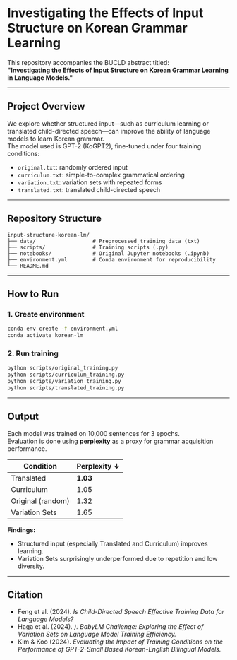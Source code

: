 # Investigating the Effects of Input Structure on Korean Grammar Learning

This repository accompanies the BUCLD abstract titled:  
**"Investigating the Effects of Input Structure on Korean Grammar Learning in Language Models."**

---

## Project Overview

We explore whether structured input—such as curriculum learning or translated child-directed speech—can improve the ability of language models to learn Korean grammar.  
The model used is GPT-2 (KoGPT2), fine-tuned under four training conditions:

- `original.txt`: randomly ordered input
- `curriculum.txt`: simple-to-complex grammatical ordering
- `variation.txt`: variation sets with repeated forms
- `translated.txt`: translated child-directed speech

---

## Repository Structure

```
input-structure-korean-lm/
├── data/                  # Preprocessed training data (txt)
├── scripts/               # Training scripts (.py)
├── notebooks/             # Original Jupyter notebooks (.ipynb)
├── environment.yml        # Conda environment for reproducibility
└── README.md
```

---

## How to Run

### 1. Create environment
```bash
conda env create -f environment.yml
conda activate korean-lm
```

### 2. Run training
```bash
python scripts/original_training.py
python scripts/curriculum_training.py
python scripts/variation_training.py
python scripts/translated_training.py
```

---

## Output
Each model was trained on 10,000 sentences for 3 epochs.  
Evaluation is done using **perplexity** as a proxy for grammar acquisition performance.

| Condition        | Perplexity ↓ |
|------------------|--------------|
| Translated       | **1.03**     |
| Curriculum       | 1.05         |
| Original (random)| 1.32         |
| Variation Sets   | 1.65         |

**Findings:**  
- Structured input (especially Translated and Curriculum) improves learning.
- Variation Sets surprisingly underperformed due to repetition and low diversity.

---

## Citation

- Feng et al. (2024). *Is Child-Directed Speech Effective Training Data for Language Models?*
- Haga et al. (2024). *). BabyLM Challenge: Exploring the Effect of Variation Sets on Language Model Training Efficiency.*
- Kim & Koo (2024). *Evaluating the Impact of Training Conditions on the Performance of GPT-2-Small Based Korean-English Bilingual Models.*
